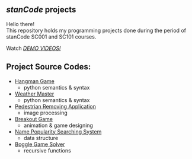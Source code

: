 ## *stanCode* projects
Hello there!\
This repository holds my programming projects done during the period of stanCode SC001 and SC101 courses.

Watch *[DEMO VIDEOS!](https://www.youtube.com/playlist?app=desktop&list=PL6FWNwNPGCE56gP3lxhYPLoUbqE_unUiP)*

## Project Source Codes:
* [Hangman Game](https://github.com/johnson70630/stanCode-python-projects/blob/main/stanCode_projects/hangman_game/hangman.py)
  * python semantics & syntax
* [Weather Master](https://github.com/johnson70630/stanCode-python-projects/blob/main/stanCode_projects/number_checker/weather_master.py) 
  * python semantics & syntax
* [Pedestrian Removing Application](https://github.com/johnson70630/stanCode-python-projects/blob/main/stanCode_projects/my_photoshop/stanCodoshop.py)
  * image processing
* [Breakout Game](https://github.com/johnson70630/stanCode-python-projects/blob/main/stanCode_projects_2/break_out_game/breakout.py)
  * animation & game designing
* [Name Popularity Searching System](https://github.com/johnson70630/stanCode-python-projects/blob/main/stanCode_projects_2/name_searching_system/babygraphics.py)
  * data structure
* [Boggle Game Solver](https://github.com/johnson70630/stanCode-python-projects/blob/main/stanCode_projects_2/boggle_game_solver/boggle.py)
  * recursive functions
